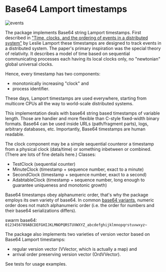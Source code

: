 Base64 Lamport timestamps
=========================

![events](https://upload.wikimedia.org/wikipedia/commons/thumb/5/55/Vector_Clock.svg/750px-Vector_Clock.svg.png)

The package implements Base64 string Lamport timestamps. First described in ["Time, clocks, and the ordering of events in a distributed system"][paper] by Leslie Lamport these timestamps are designed to track events in a distributed system.
The paper's primary inspiration was the special theory of relativity.
It describes a model of time based on sequential communicating processes each having its local clocks only, no "newtonian" global universal clocks.

Hence, every timestamp has two components:

* monotonically increasing "clock" and
* process identifier.

These days, Lamport timestamps are used everywhere, starting from multicore CPUs all the way to world-scale distributed systems.

This implementation deals with base64 string based timestamps of variable length. Those are handier and more flexible than C-style fixed-width binary formats. Base64 can be used inside URLs (path/fragment parts), logs, arbitrary databases, etc.
Importantly, Base64 timestamps are human readable.

The clock component may be a simple sequential counteror a timestamp from a physical clock (data/time) or something inbetween or combined. (There are lots of fine details here.)
Classes:

* TestClock (sequential counter)
* MinuteClock (timestamp + sequence number, exact to a minute)
* SecondClock (timestamp + sequence number, exact to a second)
* AdabtableClock (timestamp + sequence number, long enough to guarantee uniqueness and monotonic growth)

Base64 timestamps obey alphanumeric order, that's why the package employs its own variety of base64. In common [base64 variants][base64], numeric order does not match alphanumeric order (i.e. the order for numbers and their base64 serializations differs).

swarm base64: `0123456789ABCDEFGHIJKLMNOPQRSTUVWXYZ_abcdefghijklmnopqrstuvwxyz~`

The package also implements two varieties of version vector based on Base64 Lamport timestamps:

* regular version vector (VVector, which is actually a map) and
* arrival order preserving version vector (OrdVVector).

See tests for usage examples.

[paper]: http://amturing.acm.org/p558-lamport.pdf
[base64]: https://en.wikipedia.org/wiki/Base64#Variants_summary_table
